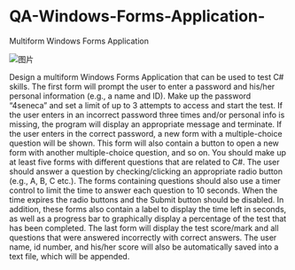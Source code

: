 # QA-Windows-Forms-Application-
Multiform Windows Forms Application 


![图片](https://user-images.githubusercontent.com/87504121/200241344-b5e7e3cc-04e1-415c-b953-0052616cfa72.png)


Design a multiform Windows Forms Application that can be used to test C# skills. The first
form will prompt the user to enter a password and his/her personal information (e.g., a name and
ID). Make up the password “4seneca” and set a limit of up to 3 attempts to access and start the
test. If the user enters in an incorrect password three times and/or personal info is missing, the
program will display an appropriate message and terminate.
If the user enters in the correct password, a new form with a multiple-choice question will be
shown. This form will also contain a button to open a new form with another multiple-choice
question, and so on. You should make up at least five forms with different questions that are
related to C#. The user should answer a question by checking/clicking an appropriate radio
button (e.g., A, B, C etc.). The forms containing questions should also use a timer control to
limit the time to answer each question to 10 seconds. When the time expires the radio buttons
and the Submit button should be disabled. In addition, these forms also contain a label to
display the time left in seconds, as well as a progress bar to graphically display a percentage of
the test that has been completed.
The last form will display the test score/mark and all questions that were answered incorrectly
with correct answers. The user name, id number, and his/her score will also be automatically
saved into a text file, which will be appended.
